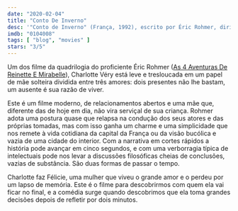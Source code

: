 ```yaml
---
date: "2020-02-04"
title: "Conto De Inverno"
desc: '"Conto de Inverno" (França, 1992), escrito por Éric Rohmer, dirigido por Éric Rohmer, com Charlotte Véry, Frédéric van den Driessche e Michel Voletti. Mais um DVD de Éric Rohmer.'
imdb: "0104008"
tags: [ "blog", "movies" ]
stars: "3/5"
---
```

Um dos filme da quadrilogia do proficiente Éric Rohmer ([As 4 Aventuras De Reinette E Mirabelle](/as-4-aventuras-de-reinette-e-mirabelle)), Charlotte Véry está leve e tresloucada em um papel de mãe solteira dividida entre três amores: dois presentes não lhe bastam, um ausente é sua razão de viver.

Este é um filme moderno, de relacionamentos abertos e uma mãe que, diferente das de hoje em dia, não vira serviçal de sua criança. Rohmer adota uma postura quase que relapsa na condução dos seus atores e das próprias tomadas, mas com isso ganha um charme e uma simplicidade que nos remete à vida cotidiana da capital da França ou da visão bucólica e vazia de uma cidade do interior. Com a narrativa em cortes rápidos a história pode avançar em cinco segundos, e com uma verborragia típica de intelectuais pode nos levar a discussões filosóficas cheias de conclusões, vazias de substância. São duas formas de passar o tempo.

Charlotte faz Félicie, uma mulher que viveu o grande amor e o perdeu por um lapso de memória. Este é o filme para descobrirmos com quem ela vai ficar no final, e a comédia surge quando descobrimos que ela toma grandes decisões depois de refletir por dois minutos.

